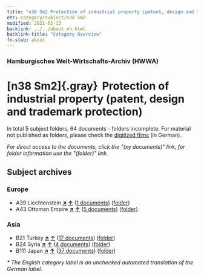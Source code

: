 ```yaml
---
title: "n38 Sm2 Protection of industrial property (patent, design and trademark protection)"
etr: category/subject/n38 Sm2
modified: 2021-03-13
backlink: ../../about.en.html
backlink-title: "Category Overview"
fn-stub: about
---
```


### Hamburgisches Welt-Wirtschafts-Archiv (HWWA)
# [n38 Sm2]{.gray}&#8201; Protection of industrial property (patent, design and trademark protection)&#160; 





In total 5 subject folders, 64 documents - folders incomplete.
For material not published as folders, please check the [digitized films](/film/h1_sh) (in German).

_For direct access to the documents, click the "(xy documents)" link, for folder information use the "(folder)" link._

## Subject archives



### Europe

- A39 Liechtenstein [**&nearr;**](../../../geo/i/141016/about.en.html "Liechtenstein (all folders)") [**&uarr;**](../../../geo/about.en.html#A39 "Country category system") (<a href="https://pm20.zbw.eu/dfgview/sh/141016,160741" title="about: Liechtenstein : Protection of industrial property (patent, design and trademark protection)" target="_blank">1 documents</a>) ([folder](http://purl.org/pressemappe20/folder/sh/141016,160741))
- A43 Ottoman Empire [**&nearr;**](../../../geo/i/141034/about.en.html "Ottoman Empire (all folders)") [**&uarr;**](../../../geo/about.en.html#A43 "Country category system") (<a href="https://pm20.zbw.eu/dfgview/sh/141034,160741" title="about: Ottoman Empire : Protection of industrial property (patent, design and trademark protection)" target="_blank">5 documents</a>) ([folder](http://purl.org/pressemappe20/folder/sh/141034,160741))

### Asia

- B21 Turkey [**&nearr;**](../../../geo/i/141111/about.en.html "Turkey (all folders)") [**&uarr;**](../../../geo/about.en.html#B21 "Country category system") (<a href="https://pm20.zbw.eu/dfgview/sh/141111,160741" title="about: Turkey : Protection of industrial property (patent, design and trademark protection)" target="_blank">17 documents</a>) ([folder](http://purl.org/pressemappe20/folder/sh/141111,160741))
- B24 Syria [**&nearr;**](../../../geo/i/141114/about.en.html "Syria (all folders)") [**&uarr;**](../../../geo/about.en.html#B24 "Country category system") (<a href="https://pm20.zbw.eu/dfgview/sh/141114,160741" title="about: Syria : Protection of industrial property (patent, design and trademark protection)" target="_blank">4 documents</a>) ([folder](http://purl.org/pressemappe20/folder/sh/141114,160741))
- B111 Japan [**&nearr;**](../../../geo/i/141272/about.en.html "Japan (all folders)") [**&uarr;**](../../../geo/about.en.html#B111 "Country category system") (<a href="https://pm20.zbw.eu/dfgview/sh/141272,160741" title="about: Japan : Protection of industrial property (patent, design and trademark protection)" target="_blank">37 documents</a>) ([folder](http://purl.org/pressemappe20/folder/sh/141272,160741))


_* The English category label is an unchecked automated translation of the German label._

